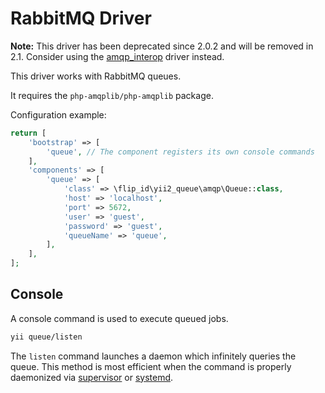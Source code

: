 RabbitMQ Driver
===============

**Note:** This driver has been deprecated since 2.0.2 and will be removed in 2.1.
Consider using the [amqp_interop](driver-amqp-interop.md) driver instead.

This driver works with RabbitMQ queues.

It requires the `php-amqplib/php-amqplib` package.

Configuration example:

```php
return [
    'bootstrap' => [
        'queue', // The component registers its own console commands
    ],
    'components' => [
        'queue' => [
            'class' => \flip_id\yii2_queue\amqp\Queue::class,
            'host' => 'localhost',
            'port' => 5672,
            'user' => 'guest',
            'password' => 'guest',
            'queueName' => 'queue',
        ],
    ],
];
```

Console
-------

A console command is used to execute queued jobs.

```sh
yii queue/listen
```

The `listen` command launches a daemon which infinitely queries the queue. This method is most
efficient when the command is properly daemonized via [supervisor](worker.md#supervisor)
or [systemd](worker.md#systemd).

